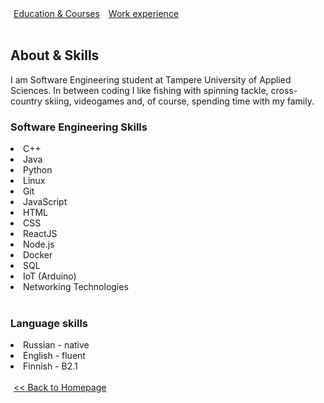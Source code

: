 <html>
    <head>
        <meta charset="UTF-8">
        <style>
            a {
                margin: 5px;
            }
        </style>
    </head>
    <body>
        <a href="./education.html">Education & Courses</a>
        <a href="./experience.html">Work experience</a>
        <br/><br/>
        <h2>About & Skills</h2>
        <p>
            I am Software Engineering student at Tampere University of Applied Sciences.
            In between coding I like fishing with spinning tackle, cross-country skiing, videogames and, of course, spending time with my family.
        </p>
        <h3>Software Engineering Skills</h3>
            <li>C++</li>
            <li>Java</li>
            <li>Python</li>
            <li>Linux</li>
            <li>Git</li>
            <li>JavaScript</li>
            <li>HTML</li>
            <li>CSS</li>
            <li>ReactJS</li>
            <li>Node.js</li>
            <li>Docker</li>
            <li>SQL</li>
            <li>IoT (Arduino)</li>
            <li>Networking Technologies</li>
        <br/>
        <h3>Language skills</h3>
            <li>Russian - native</li>
            <li>English - fluent</li>
            <li>Finnish - B2.1</li>
        <br/>
        <a href="https://lozhkiniurii.github.io"><< Back to Homepage</a>
    </body>
</html>
